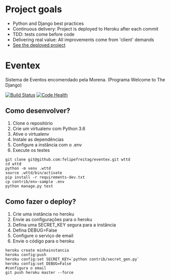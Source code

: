 # Project goals

+ Python and Django best practices
+ Continuous delivery: Project is deployed to Heroku after each commit
+ TDD: tests come before code
+ Delivering real value: All improvements come from 'client' demands
+ [See the deployed project](https://eventex-felipefreitag.herokuapp.com/)

# Eventex

Sistema de Eventos encomendado pela Morena. (Programa Welcome to The Django)

[![Build Status](https://travis-ci.org/felipefreitag/eventex-wttd.svg?branch=master)](https://travis-ci.org/felipefreitag/eventex-wttd)
[![Code Health](https://landscape.io/github/felipefreitag/eventex-wttd/master/landscape.svg?style=flat)](https://landscape.io/github/felipefreitag/eventex-wttd/master)


## Como desenvolver?

1. Clone o repositório
2. Crie um virtualenv com Python 3.6
3. Ative o virtualenv
4. Instale as dependências
5. Configure a instância com o .env
6. Execute os testes

```console
git clone git@github.com:felipefreitag/eventex.git wttd
cd wttd
python -m venv .wttd
source .wttd/bin/activate
pip install -r requirements-dev.txt
cp contrib/env-sample .env
python manage.py test
```

## Como fazer o deploy?

1. Crie uma instância no heroku
2. Envie as configurações para o heroku
3. Defina uma SECRET_KEY segura para a instância
4. Defina DEBUG=False
5. Configure o serviço de email
6. Envie o código para o heroku

```
heroku create minhainstancia
heroku config:push
heroku config:set SECRET_KEY=`python contrib/secret_gen.py`
heroku config:set DEBUG=False
#configura o email
git push heroku master --force
```
